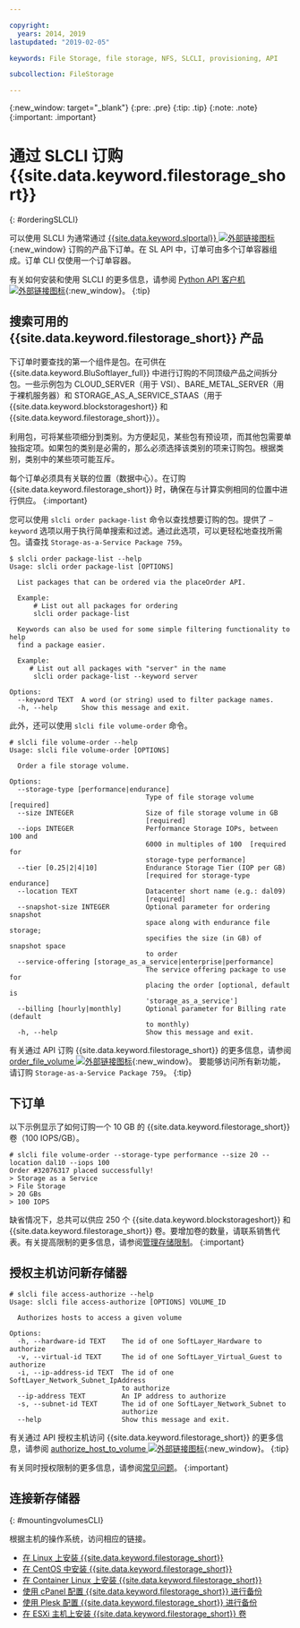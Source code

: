 ```yaml
---

copyright:
  years: 2014, 2019
lastupdated: "2019-02-05"

keywords: File Storage, file storage, NFS, SLCLI, provisioning, API

subcollection: FileStorage

---
```

{:new_window: target="_blank"}
{:pre: .pre}
{:tip: .tip}
{:note: .note}
{:important: .important}

# 通过 SLCLI 订购 {{site.data.keyword.filestorage_short}}
{: #orderingSLCLI}

可以使用 SLCLI 为通常通过 [{{site.data.keyword.slportal}} ![外部链接图标](../../icons/launch-glyph.svg "外部链接图标")](https://control.softlayer.com/){:new_window} 订购的产品下订单。在 SL API 中，订单可由多个订单容器组成。订单 CLI 仅使用一个订单容器。

有关如何安装和使用 SLCLI 的更多信息，请参阅 [Python API 客户机 ![外部链接图标](../../icons/launch-glyph.svg "外部链接图标")](https://softlayer-python.readthedocs.io/en/latest/cli/){:new_window}。
{:tip}

## 搜索可用的 {{site.data.keyword.filestorage_short}} 产品

下订单时要查找的第一个组件是包。在可供在 {{site.data.keyword.BluSoftlayer_full}} 中进行订购的不同顶级产品之间拆分包。一些示例包为 CLOUD_SERVER（用于 VSI）、BARE_METAL_SERVER（用于裸机服务器）和 STORAGE_AS_A_SERVICE_STAAS（用于 {{site.data.keyword.blockstorageshort}} 和 {{site.data.keyword.filestorage_short}}）。

利用包，可将某些项细分到类别。为方便起见，某些包有预设项，而其他包需要单独指定项。如果包的类别是必需的，那么必须选择该类别的项来订购包。根据类别，类别中的某些项可能互斥。

每个订单必须具有关联的位置（数据中心）。在订购 {{site.data.keyword.filestorage_short}} 时，确保在与计算实例相同的位置中进行供应。
{:important}

您可以使用 `slcli order package-list` 命令以查找想要订购的包。提供了 `–keyword` 选项以用于执行简单搜索和过滤。通过此选项，可以更轻松地查找所需包。请查找 `Storage-as-a-Service Package 759`。

```
$ slcli order package-list --help
Usage: slcli order package-list [OPTIONS]

  List packages that can be ordered via the placeOrder API.

  Example:
      # List out all packages for ordering
      slcli order package-list

  Keywords can also be used for some simple filtering functionality to help
  find a package easier.

  Example:
     # List out all packages with "server" in the name
      slcli order package-list --keyword server

Options:
  --keyword TEXT  A word (or string) used to filter package names.
  -h, --help      Show this message and exit.
```

此外，还可以使用 `slcli file volume-order` 命令。

```
# slcli file volume-order --help
Usage: slcli file volume-order [OPTIONS]

  Order a file storage volume.

Options:
  --storage-type [performance|endurance]
                                  Type of file storage volume  [required]
  --size INTEGER                  Size of file storage volume in GB
                                  [required]
  --iops INTEGER                  Performance Storage IOPs, between 100 and
                                  6000 in multiples of 100  [required for
                                  storage-type performance]
  --tier [0.25|2|4|10]            Endurance Storage Tier (IOP per GB)
                                  [required for storage-type endurance]
  --location TEXT                 Datacenter short name (e.g.: dal09)
                                  [required]
  --snapshot-size INTEGER         Optional parameter for ordering snapshot
                                  space along with endurance file storage;
                                  specifies the size (in GB) of snapshot space
                                  to order
  --service-offering [storage_as_a_service|enterprise|performance]
                                  The service offering package to use for
                                  placing the order [optional, default is
                                  'storage_as_a_service']
  --billing [hourly|monthly]      Optional parameter for Billing rate (default
                                  to monthly)
  -h, --help                      Show this message and exit.
```

有关通过 API 订购 {{site.data.keyword.filestorage_short}} 的更多信息，请参阅 [order_file_volume ![外部链接图标](../../icons/launch-glyph.svg "外部链接图标")](https://softlayer-python.readthedocs.io/en/latest/api/managers/file/#SoftLayer.managers.file.FileStorageManager.order_file_volume){:new_window}。
要能够访问所有新功能，请订购 `Storage-as-a-Service Package 759`。
{:tip}


## 下订单

以下示例显示了如何订购一个 10 GB 的 {{site.data.keyword.filestorage_short}} 卷（100 IOPS/GB）。

```
# slcli file volume-order --storage-type performance --size 20 --location dal10 --iops 100
Order #32076317 placed successfully!
> Storage as a Service
> File Storage
> 20 GBs
> 100 IOPS
```

缺省情况下，总共可以供应 250 个 {{site.data.keyword.blockstorageshort}} 和 {{site.data.keyword.filestorage_short}} 卷。要增加卷的数量，请联系销售代表。有关提高限制的更多信息，请参阅[管理存储限制](/docs/infrastructure/FileStorage?topic=FileStorage-managinglimits)。
{:important}

## 授权主机访问新存储器

```
# slcli file access-authorize --help
Usage: slcli file access-authorize [OPTIONS] VOLUME_ID

  Authorizes hosts to access a given volume

Options:
  -h, --hardware-id TEXT    The id of one SoftLayer_Hardware to authorize
  -v, --virtual-id TEXT     The id of one SoftLayer_Virtual_Guest to authorize
  -i, --ip-address-id TEXT  The id of one SoftLayer_Network_Subnet_IpAddress
                            to authorize
  --ip-address TEXT         An IP address to authorize
  -s, --subnet-id TEXT      The id of one SoftLayer_Network_Subnet to
                            authorize
  --help                    Show this message and exit.
```

有关通过 API 授权主机访问 {{site.data.keyword.filestorage_short}} 的更多信息，请参阅 [authorize_host_to_volume ![外部链接图标](../../icons/launch-glyph.svg "外部链接图标")](https://softlayer-python.readthedocs.io/en/latest/api/managers/file/#SoftLayer.managers.file.FileStorageManager.authorize_host_to_volume){:new_window}。
{:tip}

有关同时授权限制的更多信息，请参阅[常见问题](/docs/infrastructure/FileStorage?topic=FileStorage-faqs)。
{:important}

## 连接新存储器
{: #mountingvolumesCLI}

根据主机的操作系统，访问相应的链接。
- [在 Linux 上安装 {{site.data.keyword.filestorage_short}}](/docs/infrastructure/FileStorage?topic=FileStorage-mountingLinux)
- [在 CentOS 中安装 {{site.data.keyword.filestorage_short}}](/docs/infrastructure/FileStorage?topic=FileStorage-mountingCentOS)
- [在 Container Linux 上安装 {{site.data.keyword.filestorage_short}}](/docs/infrastructure/FileStorage?topic=FileStorage-mountingCoreOS)
- [使用 cPanel 配置 {{site.data.keyword.filestorage_short}} 进行备份](/docs/infrastructure/FileStorage?topic=FileStorage-cPanelBackups)
- [使用 Plesk 配置 {{site.data.keyword.filestorage_short}} 进行备份](/docs/infrastructure/FileStorage?topic=FileStorage-PleskBackup)
- [在 ESXi 主机上安装 {{site.data.keyword.filestorage_short}} 卷](/docs/infrastructure/FileStorage?topic=FileStorage-architectureguide)
